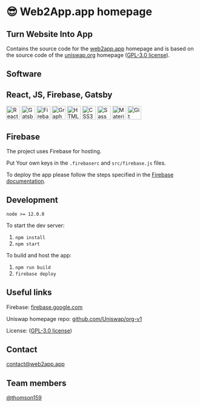 😎 Web2App.app homepage
==========================

Turn Website Into App
----------------------

Contains the source code for the [web2app.app](https://web2app.app) homepage and is based on the source code of the [uniswap.org](https://uniswap.org) homepage ([GPL-3.0 license](https://github.com/Web2App-app/app-v1/blob/main/LICENSE)).

## Software

React, JS, Firebase, Gatsby
------------
<a href="https://reactjs.org/" target="_blank" rel="noreferrer"><img src="https://raw.githubusercontent.com/danielcranney/readme-generator/main/public/icons/skills/react-colored.svg" width="36" height="36" alt="React" /></a>
<a href="https://www.gatsbyjs.com/" target="_blank" rel="noreferrer"><img src="https://raw.githubusercontent.com/danielcranney/readme-generator/main/public/icons/skills/gatsby-colored.svg" width="36" height="36" alt="Gatsby" /></a>
<a href="https://firebase.google.com/" target="_blank" rel="noreferrer"><img src="https://raw.githubusercontent.com/danielcranney/readme-generator/main/public/icons/skills/firebase-colored.svg" width="36" height="36" alt="Firebase" /></a>
<a href="https://graphql.org/" target="_blank" rel="noreferrer"><img src="https://raw.githubusercontent.com/danielcranney/readme-generator/main/public/icons/skills/graphql-colored.svg" width="36" height="36" alt="GraphQL" /></a>
<a href="https://developer.mozilla.org/en-US/docs/Glossary/HTML5" target="_blank" rel="noreferrer"><img src="https://raw.githubusercontent.com/danielcranney/readme-generator/main/public/icons/skills/html5-colored.svg" width="36" height="36" alt="HTML5" /></a>
<a href="https://www.w3.org/TR/CSS/#css" target="_blank" rel="noreferrer"><img src="https://raw.githubusercontent.com/danielcranney/readme-generator/main/public/icons/skills/css3-colored.svg" width="36" height="36" alt="CSS3" /></a>
<a href="https://sass-lang.com/" target="_blank" rel="noreferrer"><img src="https://raw.githubusercontent.com/danielcranney/readme-generator/main/public/icons/skills/sass-colored.svg" width="36" height="36" alt="Sass" /></a>
<a href="https://mui.com/" target="_blank" rel="noreferrer"><img src="https://raw.githubusercontent.com/danielcranney/readme-generator/main/public/icons/skills/materialui-colored.svg" width="36" height="36" alt="Material UI" /></a>
<a href="https://git-scm.com/" target="_blank" rel="noreferrer"><img src="https://raw.githubusercontent.com/danielcranney/readme-generator/main/public/icons/skills/git-colored.svg" width="36" height="36" alt="Git" /></a>

## Firebase

The project uses Firebase for hosting.

Put Your own keys in the `.firebaserc` and `src/firebase.js` files.

To deploy the app please follow the steps specified in the [Firebase documentation](https://firebase.google.com/docs).

## Development

`node >= 12.0.0`

To start the dev server:

1. `npm install`
2. `npm start`

To build and host the app:

1. `npm run build`
2. `firebase deploy`

## Useful links

Firebase: 
[firebase.google.com](https://firebase.google.com)

Uniswap homepage repo: 
[github.com/Uniswap/org-v1](https://github.com/Uniswap/org-v1)

License: 
([GPL-3.0 license](https://github.com/Web2App-app/app-v1/blob/main/LICENSE))

## Contact
contact@web2app.app

## Team members
[@thomson159](https://github.com/thomson159)
